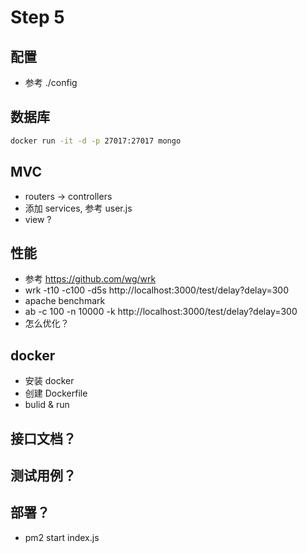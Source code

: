 # Step 5

## 配置
+ 参考 ./config

## 数据库
```bash
docker run -it -d -p 27017:27017 mongo
```

## MVC
+ routers -> controllers
+ 添加 services, 参考 user.js
+ view ?

## 性能
+ 参考 https://github.com/wg/wrk
+ wrk -t10 -c100 -d5s http://localhost:3000/test/delay?delay=300
+ apache benchmark
+ ab -c 100 -n 10000 -k http://localhost:3000/test/delay?delay=300
+ 怎么优化？

## docker
+ 安装 docker
+ 创建 Dockerfile
+ bulid & run

## 接口文档？

## 测试用例？

## 部署？
+ pm2 start index.js
